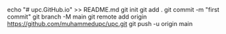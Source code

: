 echo "# upc.GitHub.io" >> README.md
git init
git add .
git commit -m "first commit"
git branch -M main
git remote add origin https://github.com/muhammedupc/upc.git
git push -u origin main
